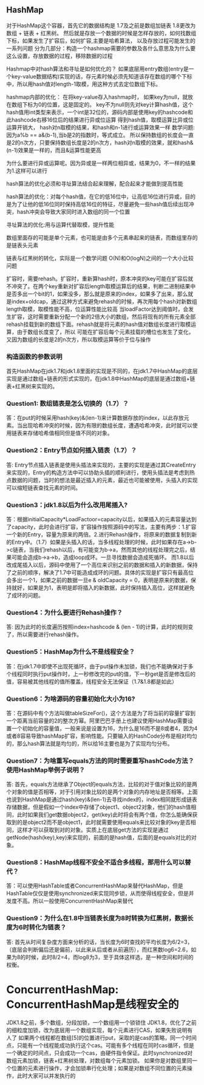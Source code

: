 ## HashMap
对于HashMap这个容器，首先它的数据结构是 1.7及之前是数组加链表 1.8更改为数组 + 链表 + 红黑树。
然后就是存放一个数据的时候是怎样存放的，如何找数组下标，如果发生了扩容后，如何扩容,主要是哈希算法，
以及存放过程可能发生的一系列问题
分为几部分：构造一个hashmap需要的参数及各什么意思及为什么要这么设置，存放数据的过程，移除数据的过程

Hashmap中对hash算法和寻址是如何优化的？
如果底层用entry数组(entry是一个key-value数据结构)实现的话，存元素时候必须先知道该存在数组的哪个下标中，所以用hash值对length-1取模，用这种方式去定位数组下标。

hashmap内部的优化：
在将key-value存入hashmap时，
如果key为null，就放在数组下标为0的位置，这是固定的。
key不为null则先对key计算hash值，这个hash值用int类型来表示，一个int是32位的，源码内部是使用key的hashcode和此hashcode右移16位后的结果进行异或位运算 得到hash值，取模运算比异或位运算开销大，
hash对n取模的结果，和hash和n-1进行或运算效果一样
数学问题:因为a%b == a&(b-1),当b是2的指数时，等式成立。 所以保持数组的长度会一直是2的n次方，只要保持数组长度是2的n次方，hash对n取模的效果，就和hash&(n-1)效果是一样的，而且&运算性能更高

为什么要进行异或运算呢。因为异或是一样两位相异或，结果为0，不一样的结果为1.这样可以进行

hash算法的优化必须和寻址算法结合起来理解，配合起来才能做到提高性能

hash算法的优化：对每个hash值，在它的低16位中，让高低16位进行异或，目的是为了让他的低16位同时保持高低16位的特征，尽量避免一些hash值后续出现冲突，hash冲突会导致大家同时进入数组的同一个位置

寻址算法的优化:用与运算代替取模，提升性能

数组里面存的可能是单个元素，也可能是由多个元素串起来的链表，而数组里存的是链表头元素

链表与红黑树的转化，实际是一个数学问题
O(N)和O(logN)之间的一个大小比较问题

扩容时，需要rehash。扩容时，重新算hash时，原本冲突的key可能在扩容后就不冲突了。在两个key重新对扩容后length取模运算后的结果，判断二进制结果中是否多出一个bit的1，如果没多，那么就是原来的index，如果多了出来，那么就是index+oldcap，通过这种方式来避免rehash的时候，再次用每个hash对新数组length取模，取模性能不高，位运算性能比较高
当loadFactor达到阈值时，会发生扩容，这时需要重新分配一个新的2倍大小的数组，然后将现有的所有元素全部rehash挂载到新的数组下面。rehash就是将元素的hash值对数组长度进行取模运算，由于数组长度变了，所以
可能在扩容后每个元素挂载的槽位也发生了变化，又因为数组的长度是2的n次方，所以取模运算等价于位与操作
### 构造函数的参数说明

首先HashMap在jdk1.7和jdk1.8里面的实现是不同的，在jdk1.7中HashMap的底层实现是通过数组+链表的形式实现的，在jdk1.8中HashMap的底层是通过数组+链表+红黑树来实现的。
### Question1: 数组链表是怎么切换的（1.7）？
答：在put的时候采用hash(key)&(len-1)来计算数据存放的index，以此存放元素。当出现哈希冲突的时候，因为有限的数组长度，遭遇哈希冲突，此时就可以使用链表来存储哈希值相同但是值不同的对象。

### Question2：Entry节点如何插入链表（1.7）？
答: Entry节点插入链表是使用头插法来实现的，主要的实现是通过其CreateEntry来实现的，Entry的构造方法中可以协助头插的顺利进行，使用头插法是考虑到热点数据的问题，当时的想法是最近插入的元素，最近也可能被使用，头插入的实现可以缩短链表查找元素的时间。

### Question3：jdk1.8以后为什么改用尾插入?
答：根据initialCapacity*LoadFactoor=capacity以后，如果插入的元素容量达到了capacity，此时会进行扩容，扩容操作按照源码中的写法，主要有两步：1.扩容一个新的Entry，容量为原来的两倍。2.进行Rehash操作，将原来的数据复制到新的Entry中。（1.7）如果是头插入的话，当多线程处理的时候，此时如果存在a->b->c链表，当我们rehash以后，有可能变为b->a，然而其他的线程处理完之后，结果可能会造成b->a->b，造成loop成环。一旦寻找数据会造成死循环。
而1.8以后改成尾插入以后，源码中使用了一个高位来识别之前的数据和插入的新数据，保持了之前的顺序，解决了1.7中可能造成成环的问题。具体的实现是扩容只有最高位会多出一个1，如果之前的数据一旦e & oldCapacity = 0，表明是原来的数据，保持就好，如果是为1，表明是即将插入的新数据，此时保持插入高位，这样就避免了成环的问题。

### Question4：为什么要进行Rehash操作？
答: 因为此时的长度遍历按照index=hashcode & (len - 1)的计算，此时的规则变了，所以需要进行rehash操作。

### Question5：HashMap为什么不是线程安全？
答：在jdk1.7中即使不出现死循环，由于put操作未加锁，我们也不能确保对于多个线程同时执行put操作时，上一秒修改完的put的值，下一秒get是否是修改后的值，容易被其他线程的值所覆盖，线程安全无法保证（1.7&1.8都是如此）

### Question6：为啥源码的容量初始化大小为16?
答：在源码中有个方法叫做tableSizeFor()，这个方法是为了将当前的容量扩容到一个距离当前容量的2的整次方幂。阿里巴巴手册上也建议使用HashMap需要设置一个初始化的容量值，一般来说是设置为16，为什么是16而不是8或者4，因为4或者8容易导致hashMap扩容，影响性能。只要输入的HashCode分布是相对均匀的，那么hash算法就是均匀的，所以给16主要也是为了实现均匀分布。

### Question7：为啥重写equals方法的同时需要重写hashCode方法？使用HashMap举例子说明？
答: 首先，equals方法继承了Object的equals方法，比较的对于值对象比较的是两个对象的值是否相等，对于引用对象比较的是两个对象的内存地址是否相等。上面也说到HashMap是通过hash(key)&(len-1)去寻找index的，index相同就形成链表存储数据，但是假如一个index中存储了object1、object2对象，他们的hash值相同，此时如果我们get数据object2，get(key)此时将会有两个值，你怎么能确保获取到的是object2而不是object1，此时就需要使用equals来比较对象的key是否相同，这样才可以获取到对的对象。实质上在底层get方法的实现是通过getNode(hash(key),key)来实现的，前面的是hash值，后面的是equals对比的对象。

### Question8：HashMap线程不安全不适合多线程，那用什么可以替代？
答：可以使用HashTable或者ConcurrentHashMap来替代HashMap，但是HashTable仅仅是使用synchronized来实现同步锁，从而使得线程安全，但是并发度不高。所以一般使用ConcurrentHashMap来替代

### Question9：为什么在1.8中当链表长度为8时转换为红黑树，数据长度为6时转化为链表？
答: 首先从时间复杂度方面来分析的话，当长度为6时查找的平均长度为6/2=3，（底层会判断偏后还是偏前，以此来从后或者从前遍历），而红黑数log6=2.6，如果为8的时候，此时8/2=4，而log8为3，至于具体这样选，是一种空间和时间的权衡。

# ConcurrentHashMap: ConcurrentHashMap是线程安全的
JDK1.8之前，多个数组，分段加锁，一个数组用一个锁锁住
JDK1.8，优化了之前的细粒度加锁，改为底层用一个数组实现，每个元素进行CAS，如果失败说明有人了
如果两个线程都在数组[5]的位置进行put，采取的是cas的策略，同一个时间点，只能有一个线程能成功执行这个cas。可能有多个线程在同时cas循环，但是一个确定的时间点，只会成功一个cas，由硬件指令保证。此时synchronized对数组元素加锁，链表+红黑树处理，对数组每个元素加锁。
如果你是对数组里同一个位置的元素进行操作，才会加锁串行化处理；如果是对数组不同位置的元素操作，此时大家可以并发执行的
